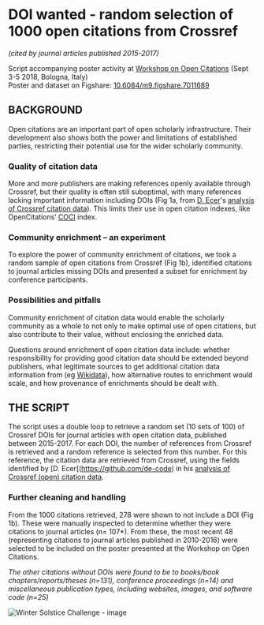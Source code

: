 # DOI wanted - random selection of 1000 open citations from Crossref 
*(cited by journal articles published 2015-2017)*

Script accompanying poster activity at [Workshop on Open Citations](https://workshop-oc.github.io/) (Sept 3-5 2018, Bologna, Italy)  
Poster and dataset on Figshare: [10.6084/m9.figshare.7011689](https://doi.org/10.6084/m9.figshare.7011689)

## BACKGROUND
Open citations are an important part of open scholarly infrastructure. Their development also shows both the power and limitations of 
established parties, restricting their potential use for the wider scholarly community. 

### Quality of citation data
More and more publishers are making references openly available through Crossref, but their quality is often still suboptimal, 
with many references lacking important information including DOIs (Fig 1a, from [D. Ecer](https://github.com/de-code)'s [analysis of Crossref citation data](https://elifesci.org/crossref-data-notebook)). This limits their use in open citation indexes, 
like OpenCitations’ [COCI](http://opencitations.net/index/coci) index.

### Community enrichment – an experiment
To explore the power of community enrichment of citations, we took a random sample of open citations from Crossref (Fig 1b), 
identified citations to journal articles missing DOIs and presented a subset for enrichment by conference participants.

### Possibilities and pitfalls
Community enrichment of citation data would enable the scholarly community as a whole to not only to make optimal use of open citations, 
but also contribute to their value, without enclosing the enriched data. 

Questions around enrichment of open citation data include: whether responsibility for providing good citation data should be extended 
beyond publishers, what legitimate sources to get additional citation data information from (eg [Wikidata](https://tools.wmflabs.org/sourcemd/)), 
how alternative routes to enrichment would scale, and how provenance of enrichments should be dealt with. 

## THE SCRIPT
The script uses a double loop to retrieve a random set (10 sets of 100) of Crossref DOIs for journal articles with open citation data, published between 2015-2017. For each DOI, the number of references from Crossref is retrieved and a random reference is selected from this number. For this reference, the citation data are retrieved from Crossref, using the fields identified by [D. Ecer[(https://github.com/de-code) in his [analysis of Crossref (open) citation data](https://elifesci.org/crossref-data-notebook). 

### Further cleaning and handling
From the 1000 citations retrieved, 278 were shown to not include a DOI (Fig 1b). These were manually inspected to determine whether they were citations to journal articles (n= 107*). From these, the most recent 48 (representing citations to journal articles published in 2010-2016) were selected to be included on the poster presented at the Workshop on Open Citations. 

*The other citations without DOIs were found to be to books/book chapters/reports/theses (n=131), conference proceedings (n=14) and miscellaneous publication types, including websites, images, and software code (n=25)* 

![Winter Solstice Challenge - image](https://github.com/bmkramer/crossref-open-citations/blob/master/Crossref_opencitations_DOIs.png)
